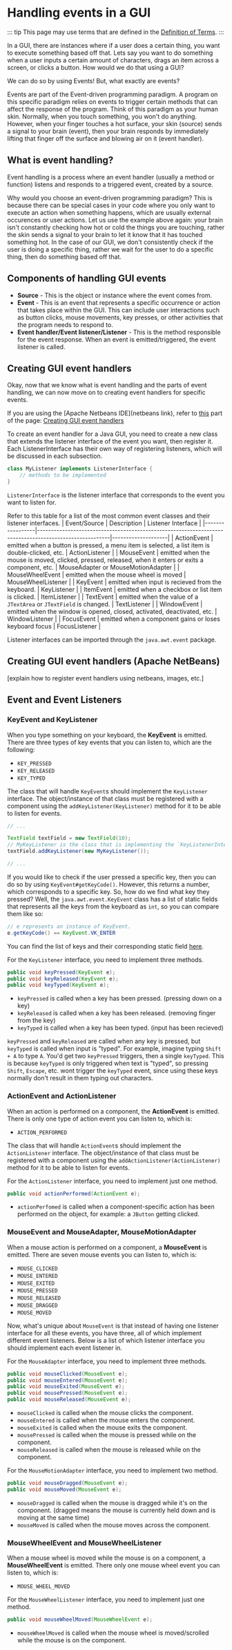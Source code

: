# Handling events in a GUI

::: tip
This page may use terms that are defined in the [Definition of Terms](../2/oop.md#definition-of-terms).
:::

In a GUI, there are instances where if a user does a certain thing, you want to execute something based off that. Lets say you want to do something when a user inputs a certain amount of characters, drags an item across a screen, or clicks a button. How would we do that using a GUI?

We can do so by using Events! But, what exactly are events?

Events are part of the Event-driven programming paradigm. A program on this specific paradigm relies on events to trigger certain methods that can affect the response of the program. Think of this paradigm as your human skin. Normally, when you touch something, you won't do anything. However, when your finger touches a hot surface, your skin (source) sends a signal to your brain (event), then your brain responds by immediately lifting that finger off the surface and blowing air on it (event handler).

## What is event handling?

Event handling is a process where an event handler (usually a method or function) listens and responds to a triggered event, created by a source.

Why would you choose an event-driven programming paradigm? This is because there can be special cases in your code where you only want to execute an action when something happens, which are usually external occurences or user actions. Let us use the example above again: your brain isn't constantly checking how hot or cold the things you are touching, rather the skin sends a signal to your brain to let it know that it has touched something hot. In the case of our GUI, we don't consistently check if the user is doing a specific thing, rather we wait for the user to do a specific thing, then do something based off that.

## Components of handling GUI events

- **Source** - This is the object or instance where the event comes from.
- **Event** - This is an event that represents a specific occurrence or action that takes place within the GUI. This can include user interactions such as button clicks, mouse movements, key presses, or other activities that the program needs to respond to.
- **Event handler/Event listener/Listener** - This is the method responsible for the event response. When an event is emitted/triggered, the event listener is called. 

## Creating GUI event handlers

Okay, now that we know what is event handling and the parts of event handling, we can now move on to creating event handlers for specific events.

If you are using the [Apache Netbeans IDE](netbeans link), refer to [this](#creating-gui-event-handlers-apache-netbeans) part of the page: [Creating GUI event handlers](#creating-gui-event-handlers-apache-netbeans)

To create an event handler for a Java GUI, you need to create a new class that extends the listener interface of the event you want, then register it. Each ListenerInterface has their own way of registering listeners, which will be discussed in each subsection.

```java
class MyListener implements ListenerInterface {
	// methods to be implemented
}
```
`ListenerInterface` is the listener interface that corresponds to the event you want to listen for.


Refer to this table for a list of the most common event classes and their listener interfaces.
|   Event/Source  |                                               Description                                              | Listener Interface |
|-----------------|--------------------------------------------------------------------------------------------------------|--------------------|
| ActionEvent     | emitted when a button is pressed, a menu item is selected, a list item is double-clicked, etc.         | ActionListener     |
| MouseEvent      | emitted when the mouse is moved, clicked, pressed, released, when it enters or exits a component, etc. | MouseAdapter or MouseMotionAdapter      |
| MouseWheelEvent | emitted when the mouse wheel is moved                                                                  | MouseWheelListener |
| KeyEvent        | emitted when input is recieved from the keyboard.                                                      | KeyListener        |
| ItemEvent       | emitted when a checkbox or list item is clicked.                                                       | ItemListener       |
| TextEvent       | emitted when the value of a `JTextArea` or `JTextField` is changed.                                    | TextListener       |
| WindowEvent     | emitted when the window is opened, closed, activated, deactivated, etc.                                | WindowListener     |
| FocusEvent      | emitted when a component gains or loses keyboard focus                                                 | FocusListener      |
	
Listener interfaces can be imported through the `java.awt.event` package. 

## Creating GUI event handlers (Apache NetBeans)

[explain how to register event handlers using netbeans, images, etc.]

## Event and Event Listeners

### KeyEvent and KeyListener

When you type something on your keyboard, the **KeyEvent** is emitted. There are three types of key events that you can listen to, which are the following:
- `KEY_PRESSED`
- `KEY_RELEASED`
- `KEY_TYPED`

The class that will handle `KeyEvent`s should implement the `KeyListener` interface. The object/instance of that class must be registered with a component using the `addKeyListener(KeyListener)` method for it to be able to listen for events.

```java
// ...

TextField textField = new TextField(10);
// MyKeyListener is the class that is implementing the `KeyListenerInterface`.
textField.addKeyListener(new MyKeyListener());

// ...
```

If you would like to check if the user pressed a specific key, then you can do so by using `KeyEvent#getKeyCode()`. However, this returns a number, which corresponds to a specific key. So, how do we find what key they pressed? Well, the `java.awt.event.KeyEvent` class has a list of static fields that represents all the keys from the keyboard as `int`, so you can compare them like so:
```java
// e represents an instance of KeyEvent.
e.getKeyCode() == KeyEvent.VK_ENTER 
```
You can find the list of keys and their corresponding static field [here](https://www.tutorialspoint.com/awt/awt_key_event.htm).

For the `KeyListener` interface, you need to implement three methods.
```java
public void keyPressed(KeyEvent e);
public void keyReleased(KeyEvent e);
public void keyTyped(KeyEvent e);
```
- `keyPressed` is called when a key has been pressed. (pressing down on a key)
- `keyReleased` is called when a key has been released. (removing finger from the key)
- `keyTyped` is called when a key has been typed. (input has been recieved)

`keyPressed` and `keyReleased` are called when any key is pressed, but `keyTyped` is called when input is "typed". For example, imagine typing `Shift + A` to type `A`. You'd get two `keyPressed` triggers, then a single `keyTyped`. This is because `keyTyped` is only triggered when text is "typed", so pressing `Shift`, `Escape`, etc. wont trigger the `keyTyped` event, since using these keys normally don't result in them typing out characters.

### ActionEvent and ActionListener

When an action is performed on a component, the **ActionEvent** is emitted. There is only one type of action event you can listen to, which is:
- `ACTION_PERFORMED`

The class that will handle `ActionEvent`s should implement the `ActionListener` interface. The object/instance of that class must be registered with a component using the `addActionListener(ActionListener)` method for it to be able to listen for events.

For the `ActionListener` interface, you need to implement just one method.
```java
public void actionPerformed(ActionEvent e);
```
- `actionPerfomed` is called when a component-specific action has been performed on the object, for example: a `JButton` getting clicked.

### MouseEvent and MouseAdapter, MouseMotionAdapter

When a mouse action is performed on a component, a **MouseEvent** is emitted. There are seven mouse events you can listen to, which is:
- `MOUSE_CLICKED`
- `MOUSE_ENTERED`
- `MOUSE_EXITED`
- `MOUSE_PRESSED`
- `MOUSE_RELEASED`
- `MOUSE_DRAGGED`
- `MOUSE_MOVED`

Now, what's unique about `MouseEvent` is that instead of having one listener interface for all these events, you have three, all of which implement different event listeners. Below is a list of which listener interface you should implement each event listener in.

For the `MouseAdapter` interface, you need to implement three methods.
```java
public void mouseClicked(MouseEvent e);
public void mouseEntered(MouseEvent e);
public void mouseExited(MouseEvent e);
public void mousePressed(MouseEvent e);
public void mouseReleased(MouseEvent e);
```
- `mouseClicked` is called when the mouse clicks the component.
- `mouseEntered` is called when the mouse enters the component.
- `mouseExited` is called when the mouse exits the component.
- `mousePressed` is called when the mouse is pressed while on the component.
- `mouseReleased` is called when the mouse is released while on the component.

For the `MouseMotionAdapter` interface, you need to implement two method.
```java
public void mouseDragged(MouseEvent e);
public void mouseMoved(MouseEvent e);
```
- `mouseDragged` is called when the mouse is dragged while it's on the component. (dragged means the mouse is currently held down and is moving at the same time)
- `mouseMoved` is called when the mouse moves across the component.

### MouseWheelEvent and MouseWheelListener

When a mouse wheel is moved while the mouse is on a component, a **MouseWheelEvent** is emitted. There only one mouse wheel event you can listen to, which is:
- `MOUSE_WHEEL_MOVED`

For the `MouseWheelListener` interface, you need to implement just one method.
```java
public void mouseWheelMoved(MouseWheelEvent e);
```
- `mouseWheelMoved` is called when the mouse wheel is moved/scrolled while the mouse is on the component.